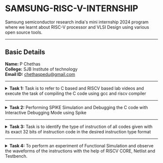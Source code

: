 # SAMSUNG-RISC-V-INTERNSHIP
Samsung semiconductor research india's mini internship 2024 program where we learnt about RISC-V processor and VLSI Design using various open source tools.

---

##  Basic Details

**Name:** P Chethas  
**College:** SJB Institute of technology
<br>
**Email ID:** chethaspedu@gmail.com

---
<details>
<summary><b>Task 1:</b> Task is to refer to C based and RISCV based lab videos and execute the task of compiling the C code using gcc and riscv compiler</summary>

### C Language based LAB
We have to follow the given steps to compile any *.c* file in our machine:  
1. Open the terminal and access the leafpad in which we code the c program. To open leapad run the following command:

```
leafpad 1ton.c

```
	  
2. This will open the editor and allows you to write into the file that you have created as sum1ton. Write the following C code of printing the sum of n numbers.
   
```
#include <stdio.h>
    int main() {
    int sum = 0 , n = 15;
    for ( i = 1 ; i <= n ; ++i )  {
    sum += i ;
    }
    printf("Sum of numbers from 1 to %d is: %d\n", n, sum);
    return 0;
}
```
Once you are done with your code, save your file, and then close the editor.   


  
3. To the C code on your terminal, run the following commands:

```	
	gcc 1ton.c
	./a.out
```
The output should look like this:

![C Code compiled on gcc Compiler](https://github.com/Chethas01/localrepo/blob/main/Task%201/images/output%20sum1to15.png)
<br>
### RISCV based LAB
We have to do the same compilation of our code but this time using RISCV gcc compiler. Follow the given commands:  
1. Open the terminal and run the given command:  
```	
	cat sum1ton.c
```

![cat_Command](https://github.com/Chethas01/localrepo/blob/main/Task%201/images/cat%20sum1ton.PNG)
<br>

Using the *cat* command, the entire C code will be displayed on the terminal.

2. Now run the following command to compile the code in riscv64 gcc compiler:

```
	riscv64-unknown-elf-gcc -O1 -mabi=lp64 -march=rv64i -o sum1ton.o sum1ton.c
```
	
3. Open a new terminal and run the given command:    

```	
	riscv64-unknown-elf-objdump -d sum1ton.o
```

![Objdump using -O1 format](https://github.com/Chethas01/localrepo/blob/main/Task%201/images/Capture4.PNG)

4. The Assembly Language code of our C code will be displayed on the terminal. Type /main to locate the main section of our code.  

### Descriptions of the keyword used in above command  
* *-mabi=lp64:* This option specifies the ABI (Application Binary Interface) to use lp64, which is for 64-bit integer, long and pointer size. This ABI is used for 64-bit RISCV architecture.  
* *-march=rv64i:* This option specifies the architecture that we use, which is rv64i, indicates the 64-bit RISCV base integer instruction set. This also confirms the targeting of 64-bit architecture.  
* *riscv-objdump:* A tool for disassembling RISC-V binaries, providing insights into the code structure and helping in debugging.  
* *-Ofast:* The option -Ofast in the command riscv64-unknown-elf-gcc -Ofast -mabi=lp64 -march=rv64i -o sum1ton.o sum1ton.c is a compiler optimization flag used with the GNU Compiler Collection (GCC). This flag is used to instruct the compiler to optimize the generated code for maximum speed. The use of -Ofast is typically chosen for applications where execution speed is critical and where deviations from standard behavior are acceptable. However, it's important to test thoroughly, as this level of optimization can introduce subtle bugs, especially in complex calculations or when strict compliance with external standards is required.  
* *-O1:* This options is an optimization level that tells the compiler to optimize the generated code but without greatly increasing compilation time. -O1 aims to reduce code size and execution time while keeping the compilation process relatively quick.  

#### Other common options are as follows:  
> 1. *-O0:* No optimization, the default level if no -O option is specified.  
> 2. *-O2:* More aggressive optimizations that might increase compilation time but typically provide faster and sometimes smaller code.  
> 3. *-O3:* Maximizes optimization more aggressively than -O2.  
> 4. *-Os:* Optimizes code for size. It enables all -O2 optimizations that do not typically increase code size.

Here, the term *more aggressive optimization* in the context of compilers like GCC refers to a deeper and more complex set of transformations applied to the code in order to improve its performance and possibly reduce its size. The compiler uses more complex techniques that aims to generate faster executing code or code that occupies less memory. However, these optimizations typically increase the compilation time and can sometimes introduce bugs, making it harder to debug.
</details>

---

<details>
<summary><b>Task 2:</b> Performing SPIKE Simulation and Debugging the C code with Interactive Debugging Mode using Spike</summary> 
	

  
### What is SPIKE in RISCV?
> SPIKE is the RISC-V Reference Simulator: It is the official software simulator for RISC-V, providing a platform to simulate and test RISC-V instructions and architectures.
> * Spike is a free, open-source C++ simulator for the RISC-V ISA that models a RISC-V core and cache system. It can be used to run programs and a Linux kernel, and can be a starting point for running software on a RISC-V target.
> * SPIKE executes RISC-V instructions and emulates their behavior to verify correctness, making it a tool for hardware and software co-design. 
> * Key Features: It supports various RISC-V features, including multiple privilege levels, instruction set extensions, and configurable core architectures, facilitating debugging and validation of RISC-V implementations.

#### *To run the spike operations, let's install the tools and libraries required.*  

*Use the following command to install **SPIKE** in your machine*  
```
 git clone https://github.com/riscv/riscv-isa-sim.git  
 cd riscv-isa-sim  
 mkdir build  
 cd build  
 sudo apt-get install device-tree-compiler // to install the missing dependencies   
 sudo apt-get install libboost-all-dev // to install the libboost library
 ../configure --prefix=/opt/riscv  
 make  
 sudo make install  
 sudo apt update  
 sudo apt install g++-8
 make CXX=g++-8  
 echo 'export PATH=$PATH:/opt/riscv/bin' >> ~/.bashrc
 source ~/.bashrc  
```
#### What this code does? 
>*This script sets up the RISC-V SPIKE simulator by cloning its source code from GitHub and preparing a build directory. It installs necessary dependencies like the device tree compiler and Boost libraries, then configures the build system to install the simulator in the /opt/riscv directory. After compiling and installing the simulator, it ensures GCC version 8 is used for compatibility. Finally, it updates the system's PATH environment variable to include the SPIKE binary directory, allowing the simulator to be accessed from any location in the terminal. This process enables users to simulate and debug RISC-V instructions effectively.*
  
### What is PK (Proxy Kernel)?  
* Proxy Kernel is a lightweight operating system environment for RISC-V that provides basic services like handling system calls, enabling user-level programs to run without a full operating system.  
* A Proxy Kernel in the RISC-V ecosystem simplifies the interaction between complex hardware and the software running on it, making it easier to manage, test, and develop software and hardware projects.
* It is primarily used with RISC-V simulators (like SPIKE) and hardware to test and debug applications in a simplified kernel environment, bridging the gap between bare-metal and full OS setups.

*Use the following command to install **pk** in your machine*  
```
Make sure you are on home directory  
 git clone https://github.com/riscv/riscv-pk.git  
 cd riscv-pk  
 mkdir build  
 cd build  
 ../configure --prefix=/opt/riscv --host=riscv64-unknown-elf --with-arch=rv64gc  
 make  
 sudo make install  
```
#### What this code does? 
>This script sets up the RISC-V Proxy Kernel (PK) by cloning its source code from GitHub and preparing a build directory. It configures the build system for the 64-bit RISC-V architecture (`rv64gc`) with a target installation path of `/opt/riscv`. After compiling the source code, it installs the Proxy Kernel binaries in the specified directory. This enables the use of PK as a lightweight operating environment for running RISC-V applications on simulators or hardware.

### Using the SPIKE Simulator  
The target is to run the ```sum1ton.c``` code using both ```gcc compiler``` and ```riscv compiler```, and both of the compiler must display the same output on the terminal. So to compile the code using **gcc compiler**, use the following command:  
```
gcc sum1ton.c  
./a.out
```
And to compile the code using **riscv compiler**, use the following command:  
```
spike pk sum1ton.o
```

![SPIKE RESULTS](https://github.com/Chethas01/SAMSUNG-RISC-V-INTERNSHIP/blob/main/Task%202/Images/spike%20test.png)
<br>

### RISCV Objdump with -O1 option
*Use the following code for 01 object dump:*
```
riscv64-unknown-elf-gcc -O1 -mabi=lp64 -march=rv64i -o sum1ton.o sum1ton.c
riscv64-unknown-elf-objdump -d sum1ton.o

```
*To diplay less information use the below code*
```
riscv64-unknown-elf-objdump -d sum1ton.o | less
```
![O1 object dump](https://github.com/Chethas01/SAMSUNG-RISC-V-INTERNSHIP/blob/main/Task%202/Images/obj%20dump%20O1.png)
<br>

### RISCV Objdump with -Ofast option
*Use the following code for 01 object dump:*
```
riscv64-unknown-elf-gcc -Ofast -mabi=lp64 -march=rv64i -o sum1ton.o sum1ton.c
riscv64-unknown-elf-objdump -d sum1ton.o
```
*To diplay less information use the below code*
```
riscv64-unknown-elf-objdump -d sum1ton.o | less
```
![O1 object dump](https://github.com/Chethas01/SAMSUNG-RISC-V-INTERNSHIP/blob/main/Task%202/Images/obj%20dump%20Ofast.png)

### Debugging the Assembly Language Program of  ```sum1ton.c```  
* Open the **Objdump** of code by using the following command  
```
riscv64-unknown-elf-objdump -d sum1ton.o | less  
```
* Open the debugger in another terminal by using the following command  
```
spike -d pk sum1ton.o
```
* The debugger will be opened in the terminal. Now, debugging operations can be performed as shown in the following snapshot.

![Debugging](https://github.com/Chethas01/SAMSUNG-RISC-V-INTERNSHIP/blob/main/Task%202/Images/debug.PNG) 

</details>

---

<details>
<summary><b>Task 3:</b> Task is to identify the type of instruction of all codes given with its exact 32 bits of instruction code in the desired instruction type format </summary>

## Types of instructions in RISC-V

### 1. R-type Instruction
In RV32, each instruction is of size 32 bits. In R-type instruction, R stands for register which means that operations are carried on the Registers and not on memory location. This instruction type is used to execute various arithmetic and logical operations. The entire 32 bits instruction is divided into 6 fields as shown below.

* The first field in the instruction format is known as **opcode**, also referred as operation code. The opcode is of length 7 bits and is used to determine the type of instruction format.
* The next subfield is known as **rd** field which is referred as Destination Register. The rd field is of length 5 bits and is used to store the final result of operation.
* The next subfield is **func3** also referred as function 3. Here the ‘3’ represents the size of this field. This field tells the detail about the operation, i.e., the type of arithmetic and logical that is performed.
* The next two subfields are the source registers, **rs1 and rs2** each of length 5 bits. These are mainly used to store and manipulate the data during the execution of instructions.
* The last subfield is **func7** also referred as function 7. Here ‘7’ represents the size of the field. The function of func7 field is same as that of func3 field.
---
### 2. I-type Instruction
In RV32, each instruction is of size 32 bits. In I-type instruction, I stand for immediate which means that operations use Registers and Immediate value for their execution and are not related with memory location. This instruction type is used in immediate and load operations. The entire 32 bits instruction is divided into 5 fields as shown below.

* The first field in the instruction format is known as **opcode**, also referred as operation code. The opcode is of length 7 bits and is used to determine the type of instruction format.
* The next subfield is known as **rd** field which is referred as Destination Register. The rd field is of length 5 bits and is used to store the final result of operation.
* The next subfield is **func3** also referred as function 3. Here the ‘3’ represents the size of this field. This field tells the detail about the operation, i.e., the type of arithmetic and logical that is performed.
* The next subfield is the source registers, **rs1** of length 5 bits. It is mainly used to store and manipulate the data during the execution of instructions.
* The only difference between R-type and I-type is **rs2 and func7** field of R-type has been replaced by 12-bits signed immediate, **imm[11:0]**.
---
### 3. S-type Instruction
In RV32, each instruction is of size 32 bits. In S-type instruction, S stand for store which means it is store type instruction that helps to store the value of register into the memory. Mainly, this instruction type is used for store operations. The entire 32 bits instruction is divided into 6 fields as shown below.

* The first field in the instruction format is known as **opcode**, also referred as operation code. The opcode is of length 7 bits and is used to determine the type of instruction format.
* S-type instructions encode a 12-bit signed immediate, with the top seven bits **imm[11:5] in bits [31:25]** of the instruction and the lower five bits **imm[4:0] in bits [11:7]** of the instruction.
* S-type instruction doesn’t have rd fields which states that these instructions are not used to write value to a register, but to write/store a value to a memory.
* The value to be stored is defined in **rs1** field and address to which we have to store this value is calculated using **rs1 and immediate** field. The width of the operation and types of instruction is defined by **func3**, it can be a word, half-word or byte.
---
### 4. B-type Instruction
In RV32, each instruction is of size 32 bits. In B-type instruction, B stand for branching which means it is mainly used for branching based on certain conditions. The entire 32 bits instruction is divided into 8 fields as shown below.
* The first field in the instruction format is known as opcode, also referred as operation code. The opcode is of length 7 bits and is used to determine the type of instruction format.
* B-type instructions encode a 12-bit signed immediate, with the most significant bit **imm[12] in bit [31]** of the instruction, six bits **imm[10:5] in bits [25:30]** of the instruction, four bits **imm[4:1] in bits [11:8]** and one bit **imm[11] on bit[7]**.
* There are two source registers **rs1 and rs2** on which various operations are performed based on certain conditions, and those conditions are defined by **func3** field.
* After performing operations on the source register based on the conditions, it is evaluated that if the condition is true, Program Counter value gets updated by ```PC = Present PC Value + Immediate Value```, and if the condition is false then PC will be given as ```PC = Present PC value + 4 bytes```, which states that PC will move to next instruction set.
* RV32 instructions are word-aligned, which means that address is always defined in the multiple of 4 bytes.
---
### 5. U-type Instruction
In RV32, each instruction is of size 32 bits. In U-type instruction, U stand for Upper Immediate instructions which means it is simply used to transfer the immediate data into the destination register. The entire 32 bits instruction is divided into 3 fields as shown below.

* The first field in the instruction format is known as opcode, also referred as operation code. The opcode is of length 7 bits and is used to determine the type of instruction format.
* The U-type instruction only consists of two instructions, i.e., ```LUI``` and ```AUIPC```.
* For Example, lets take the instruction **lui rd, imm** and understand this instruction.
```lui x15, 0x13579``` : This instruction will be executed and the immediate value 0x13579 will be written in the MSB of the rd x15, and it will look like x15 = 0x13579000.
---
### 6. J-type Instruction
In RV32, each instruction is of size 32 bits. In U-type instruction, J stand for jump, which means that this instruction format is used to implement jump type instruction. The entire 32 bits instruction is divided into 6 fields as shown below.

* The first field in the instruction format is known as **opcode**, also referred as operation code. The opcode is of length 7 bits and is used to determine the type of instruction format.
* The J-type instruction only consists of single instruction, ```JAL```.
* J-type instruction encode 20 bits signed immediate which is divided into four fields.
* The J-type instructions are often used to perform jump to the desired memory location. The address of the desired memory location is defined in the instruction. These instructions are also used to implement loops.
---
<b>*Refer to the following image for better understanding*</b>

![types of instructions](https://github.com/Chethas01/SAMSUNG-RISC-V-INTERNSHIP/blob/main/Task%203/types%20of%20instructions.png)

## Now let's analyse each instruction one by one:
**Use the object dump command to get the instructions**
![Obj dump](https://github.com/Chethas01/SAMSUNG-RISC-V-INTERNSHIP/blob/main/Task%203/object%20dump.png)
**Select the 15 unique instructions and write the 32 bit instruction code as shown below**


### 1.  ``` lui a2, 0x1```
* Explanation:
>* The lui (Load Upper Immediate) instruction is used to load a 20-bit immediate value into the upper 20 bits of the destination register.
>* It belongs to the <b>``` U-type ```</b> instruction set.
>* a2 (x12) is the destination register.
>* The immediate value is 0x1 (20 bits: 0000 0000 0000 0000 0001).
* Instruction fields:
>* Opcode for lui = 0110111
>* rd (destination) = a2 = x12 = 01100
>* imm[31:12] = 0x1 (in binary: 0000 0000 0000 0000 0001)
#### 32-bit instruction:```00000000000000000001_01100_0110111```
---
### 2. ``` addi sp, sp, -16 ```
* Explanation:
>* The addi (Add Immediate) instruction adds an immediate value to the source register and stores the result in the destination register.
>* It belongs to the <b>``` I-type ```</b> instruction set.
>* sp (x2) is both the source and destination register.
>* The immediate value is -16 (12-bit signed: 1111 1111 1111 0000).
* Instruction fields:
>* Opcode for addi = 0010011
>* rd (destination) = sp = x2 = 00010
>* rs1 (source) = sp = x2 = 00010
>* func3 = 000
>* imm[11:0] = -16 (in binary: 1111 1111 1111 0000)
#### 32-bit instruction: ```111111111111_00010_000_00010_0010011```
---
### 3. `li a1,100`
* Explanation:
>* The `li` instruction is a **pseudo-instruction** in RISC-V. It is translated into an actual instruction (or a combination of instructions) by the assembler.
>* It belongs to the **I-type instruction set**.
>* a1 (x11) is the destination register.
>* zero (x0) is the source register, which always holds the value 0.
>* The immediate value is 100 (12 bits: 0000 0000 0110 0100)
* Instruction fields:
>* Opcode for addi = 0010011
>* rd (destination) = a1 = x11 = 01011
>* rs1 (source) = zero = x0 = 00000
>* func3 = `000`
>* imm[11:0] = `100` (in binary: `0000 0000 0110 0100`).

#### 32-bit instruction:`000000001100_01011_000_00000_0010011`
---

### 4. ``` sd ra, 8(sp) ```
* Explanation:
>* The sd (Store Doubleword) instruction stores a doubleword (64 bits) from a source register to memory.
>* It belongs to the **```S-type```** instruction set.
>* ra (x1) is the source register.
>* sp (x2) is the base register for the address.
>* The immediate value is 8 (split into imm[11:5] and imm[4:0]).
* Instruction fields:
>* Opcode for sd = 0100011
>* rs1 (base register) = sp = x2 = 00010
>* rs2 (source) = ra = x1 = 00001
>* func3 = 011
>* imm[11:5] = 0000000
>* imm[4:0] = 01000
#### 32-bit instruction: ``` 0000000_00001_00010_011_01000_0100011 ```
---

### 5. ``` jal ra, 1040c ```
* EXplanation:
>* The jal (Jump and Link) instruction jumps to a target address and saves the return address in the destination register.
>* It belongs to the **```J-type```** instruction set.
>* ra (x1) is the destination register.
>* Target address offset = 1040c (adjusted relative offset: 0x40c in 21-bit signed format).
* Intruction fields:
>* Opcode for jal = 1101111
>* rd (destination) = ra = x1 = 00001
>* imm[20|10:1|11|19:12] = 0000 0000 1000 0011 0000
#### 32-bit instruction:``` 00000001000000110000_00001_1101111 ```
---
### 6. ```  ld ra, 8(sp) ```
* Explanation:
>* The ld (Load Doubleword) instruction loads a doubleword (64 bits) from memory into the destination register.
>* It belongs to the **```I-type```** instruction set.
>* ra (x1) is the destination register.
>* sp (x2) is the base register for the address.
>* Immediate value = 8.
* Instruction fields:
>* Opcode for ld = 0000011
>* rd (destination) = ra = x1 = 00001
>* rs1 (base register) = sp = x2 = 00010
>* func3 = 011
>* imm[11:0] = 8 (in binary: 0000 0000 1000)
#### 32-bit instruction:``` 000000001000_00010_011_00001_0000011 ```
---

### 7. ``` auipc a5, 0xffff0 ```
* Explanation:
>* The auipc (Add Upper Immediate to PC) instruction adds a 20-bit immediate value to the current program counter (PC) and stores the result in the destination register.
>* It belongs to the U-type instruction set.
>* a5 (x15) is the destination register.
>* Immediate value = 0xffff0.
* Instruction fields:
>* Opcode for auipc = 0010111
>* rd (destination) = a5 = x15 = 01111
>* imm[31:12] = 0xffff0 (in binary: 1111 1111 1111 1111 0000)
#### 32-bit instruction:```11111111111111110000_01111_0010111```
---
### 8. ``` beqz a5, 100f8  ```
* Explanation:
>* The beqz (Branch if Equal to Zero) instruction is a pseudo-instruction for beq a5, zero, offset.
>* It checks if the value in a5 (x15) equals 0 and branches to the given offset if true.
>* It belongs to the **```B-type**``` instruction set.
>* a5 (x15) is the source register.
>* zero (x0) is the second operand.
>* Offset = 100f8 (adjusted relative offset: 0x0f8).
* Instruction fields:
>* Opcode for beq = 1100011
>* rs1 = a5 = x15 = 01111
>* rs2 = zero = x0 = 00000
>* func3 = 000
>* imm[12|10:5|4:1|11] = 1001111000 (split: imm[12]=1, imm[10:5]=00111, imm[4:1]=1000, imm[11]=0).
#### 32-bit instruction: ```1_001111_1000_01111_000_00000_1100011 ```
---

### 9. ```j 101b4 ```
* Explanation:
>*  The j (Jump) instruction is a pseudo-instruction for jal zero, offset.
>*  It unconditionally jumps to the target address while setting zero (x0) as the destination register (effectively discarding the link value).
>*  It belongs to the **```J-type```** instruction set.
>*  Target address offset = 101b4 (adjusted relative offset: 0x1b4).
*  Instruction fields:
>*  Opcode for jal = 1101111
>*  rd (destination) = zero = x0 = 00000
>*  imm[20|10:1|11|19:12] = 1011010010 (split: imm[20]=1, imm[10:1]=011010010, imm[11]=0, imm[19:12]=00000000).
#### 32-bit instruction:``` 1_0000000_011010010_00000_1101111```

---
### 10. ```sub a2, a2, a0```
* Explanation:
>* The sub (Subtract) instruction subtracts the value in the second source register (a0) from the value in the first source register (a2) and stores the result in the destination register (a2).
>* It belongs to the **`R-type`** instruction set.
>* a2 (x12) is both the destination and first source register.
>* a0 (x10) is the second source register.
* Instruction fields:
>* Opcode for sub = 0110011
>* rd (destination) = a2 = x12 = 01100
>* rs1 (source 1) = a2 = x12 = 01100
>* rs2 (source 2) = a0 = x10 = 01010
>* func3 = 000
>* func7 = 0100000
#### 32-bit instruction: ```0100000_01010_01100_000_01100_0110011```
---

### 11. ```lw a0, 0(sp)```
* Explanation:
>* The lw (Load Word) instruction loads a word (32 bits) from memory into the destination register.
>* It belongs to the **```I-type```** instruction set.
>* a0 (x10) is the destination register.
>* sp (x2) is the base register.
>* Immediate value = 0.
* Instruction fields:
>* Opcode for lw = 0000011
>* rd (destination) = a0 = x10 = 01010
>* rs1 (base register) = sp = x2 = 00010
>* func3 = 010
>* imm[11:0] = 0 (in binary: 0000 0000 0000)
#### 32-bit instruction:```000000000000_00010_010_01010_0000011```
---

### 12. ```lbu a5, 1944(gp)```
* Explanation:
>* The lbu (Load Byte Unsigned) instruction loads an 8-bit unsigned value from memory into the destination register.
>* It belongs to the **`I-type`** instruction set.
>* a5 (x15) is the destination register.
>* gp (x3) is the base register.
>* Immediate value = 1944 (in binary: 0111 1001 1000).
* Instruction fields:
>* Opcode for lbu = 0000011
>* rd (destination) = a5 = x15 = 01111
>* rs1 (base register) = gp = x3 = 00011
>* func3 = 100
>* imm[11:0] = 1944.
#### 32-bit instruction:`01111001000_00011_100_01111_0000011`

---
### 13. `jalr zero`
* Explanation:
>* The jalr (Jump and Link Register) instruction jumps to an address calculated as rs1 + imm and stores the return address in the destination register.
Here, the destination is zero (x0), effectively discarding the return address.
>* imm = 0 and rs1 = zero (x0).
* Instruction fields:
>* Opcode for jalr = 1100111
>* rd (destination) = zero = x0 = 00000
>* rs1 (source) = zero = x0 = 00000
>* func3 = 000
>* imm[11:0] = 0 (in binary: 0000 0000 0000).
#### 32-bit instruction:`000000000000_00000_000_00000_1100111`
---
### 14. `ret`
* Explanation:
>* The ret (Return) instruction is a pseudo-instruction in RISC-V. It is equivalent to `jalr zero, ra, 0`
>* It belongs to the **`I-type`** instruction set.
>* The return address (ra, register x1) contains the address to return to after a function call.
>* Since the destination is zero (x0), no link value is stored.
* Instruction fields:
>* Opcode for jalr = 1100111
>* func3: 000
>* rd (destination) = zero = x0 = 00000
>* rs1 (base register): ra = x1 = 00001
>* func3 = 000
>* imm[11:0] = 0 (in binary: 0000 0000 0000).
#### 32-bit instruction:`000000000000_00001_000_00000_1100111`
---

### 15. `sb a5, 1944(gp)`
* Explanation:
>* The sb (Store Byte) instruction stores the least significant byte (8 bits) from the source register (a5) into memory at an address calculated as the base address in the register (gp) plus an immediate offset (1944).
>* It belongs to the **`S-type`** instruction set.
* Instruction fields:
>* Opcode: 0100011 (for store instructions)
>* func3: 000 (for sb)
>* rs1 (base register): gp = x3 = 00011
>* rs2 (source register): a5 = x15 = 01111
>* imm[11:5]: Upper 7 bits of the immediate value 1944 = 1111001
>* imm[4:0]: Lower 5 bits of the immediate value 1944 = 01000
* Immediate value breakdown:
>* 1944 in binary (12 bits): 0111 1001 1000
>* Upper 7 bits (imm[11:5]): 0111100
>* Lower 5 bits (imm[4:0]): 11000 
#### 32-bit instruction:`0111100_01111_00011_000_11000_0100011`
---


</details>

---

<details>
<summary><b>Task 4:</b> To perform an experiment of Functional Simulation and observe the waveforms of the instructions with the help of RISCV CORE, Netlist and Testbench. </summary>
	
### About iverilog and gtkwave
- Icarus Verilog is an implementation of the Verilog hardware description language.
- GTKWave is a fully featured GTK+ v1. 2 based wave viewer for Unix and Win32 which reads Ver Structural Verilog Compiler generated AET files as well as standard Verilog VCD/EVCD files and allows their viewing.
---

### Installing iverilog and gtkwave

- **For Ubuntu**
 1. Open your terminal and type the following to install iverilog and GTKWave
 ```
 $   sudo apt update
 $   sudo apt install iverilog gtkwave
 ```
2. Create a new directory with your name ```mkdir <your_name>```
3. Create two files by using ```touch``` command as ```chethas_rv32i.v``` and ```chethas_rv32i_tb.v```  
4. Copy the code from the [FILE](https://github.com/Chethas01/SAMSUNG-RISC-V-INTERNSHIP/tree/main/Task%204/Code) and paste it in your verilog netlist and testbench files 
  
  
5. To run and simulate the verilog code, enter the following command:  
	```
	$ iverilog -o chethas_rv32i.out chethas_rv32i_tb.v chethas_rv32i_tb.v
	$ vvp chethas_rv32i.out
	```
6. To see the output simulation waveform in GTKWave, enter the name of dump file in the command:
	```
	$ gtkwave iiitb_rv32i.vcd
	```
 
 ---

 
#### All the instructions in the given verilog file is hard-coded. Hard-coded means that instead of following the RISCV specifications bit pattern, the designer has hard-coded each instructions based on their own pattern. Hence the 32-bits instruction that we generated in Task-3 will not match with the given instruction.  
  
<img width="500" alt="Instructions" src="https://github.com/Chethas01/SAMSUNG-RISC-V-INTERNSHIP/blob/main/Task%204/Waveforms/Instructions%20list.png">

  
#### Following are the differences between standard RISCV ISA and the Instruction Set given in the reference repository:  

|  **Operation**  |  **Standard RISCV ISA**  |  **Hardcoded ISA**  |  
|  :----:  |  :----:  |  :----:  |  
|  ADD R6, R2, R1  |  32'h00110333  |  32'h02208300  |  
|  SUB R7, R1, R2  |  32'h402083b3  |  32'h02209380  |  
|  AND R8, R1, R3  |  32'h0030f433  |  32'h0230a400  |  
|  OR R9, R2, R5  |  32'h005164b3  |  32'h02513480  |  
|  XOR R10, R1, R4  |  32'h0040c533  |  32'h0240c500  |  
|  SLT R1, R2, R4  |  32'h0045a0b3  |  32'h02415580  |  
|  ADDI R12, R4, 5  |  32'h004120b3  |  32'h00520600  |  
|  BEQ R0, R0, 15  |  32'h00000f63  |  32'h00f00002  |  
|  SW R3, R1, 2  |  32'h0030a123  |  32'h00209181  |  
|  LW R13, R1, 2  |  32'h0020a683  |  32'h00208681  |  
|  SRL R16, R14, R2  |  32'h0030a123  |  32'h00271803  |
|  SLL R15, R1, R2  |  32'h002097b3  |  32'h00208783  |  

  ---
  
## *Analysing the Output Waveform of various instructions that we have covered in TASK-3*  
**```Instruction 1: ADD R6, R2, R1```**  

![ADD](https://github.com/Chethas01/SAMSUNG-RISC-V-INTERNSHIP/blob/main/Task%204/Waveforms/waveform%20add.PNG)

**```Instruction 2: SUB R7, R1, R2```**  
  
![SUB](https://github.com/Chethas01/SAMSUNG-RISC-V-INTERNSHIP/blob/main/Task%204/Waveforms/waveform%20SUB.PNG)

**```Instruction 3: AND R8, R1, R3```**  

![AND](https://github.com/Chethas01/SAMSUNG-RISC-V-INTERNSHIP/blob/main/Task%204/Waveforms/waveform%20AND.PNG)

**```Instruction 4: OR R9, R2, R5```**  

![OR](https://github.com/Chethas01/SAMSUNG-RISC-V-INTERNSHIP/blob/main/Task%204/Waveforms/waveform%20OR.PNG)

**```Instruction 5: XOR R10, R1, R4```**  

![XOR](https://github.com/Chethas01/SAMSUNG-RISC-V-INTERNSHIP/blob/main/Task%204/Waveforms/waveform%20XOR.PNG)

**```Instruction 6: SLT R1, R2, R4```**  

![SLT](https://github.com/Chethas01/SAMSUNG-RISC-V-INTERNSHIP/blob/main/Task%204/Waveforms/waveform%20SLT.PNG)

**```Instruction 7: ADDI R12, R4, 5```**  

![ADDI](https://github.com/Chethas01/SAMSUNG-RISC-V-INTERNSHIP/blob/main/Task%204/Waveforms/waveform%20ADDI.PNG)

**```Instruction 8: BEQ R0, R0, 15```**  
  
![BEQ](https://github.com/Chethas01/SAMSUNG-RISC-V-INTERNSHIP/blob/main/Task%204/Waveforms/waveform%20BEQ.PNG)
 
**```Instruction 9: SW R3, R1, 2```**

![sw](https://github.com/Chethas01/SAMSUNG-RISC-V-INTERNSHIP/blob/main/Task%204/Waveforms/waveform%20SW.PNG)
  
**```Instruction 10: LW R13, R1, 2```**  

![lw](https://github.com/Chethas01/SAMSUNG-RISC-V-INTERNSHIP/blob/main/Task%204/Waveforms/waveform%20LW.PNG)










 
</details>
